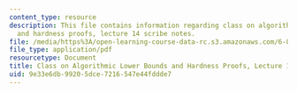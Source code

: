 ```yaml
---
content_type: resource
description: This file contains information regarding class on algorithmic lower bounds
  and hardness proofs, lecture 14 scribe notes.
file: /media/https%3A/open-learning-course-data-rc.s3.amazonaws.com/6-890-algorithmic-lower-bounds-fun-with-hardness-proofs-fall-2014/9e33e6db99205dce7216547e44fddde7_MIT6_890F14_Lec14.pdf
file_type: application/pdf
resourcetype: Document
title: Class on Algorithmic Lower Bounds and Hardness Proofs, Lecture 14 Scribe Notes
uid: 9e33e6db-9920-5dce-7216-547e44fddde7
---
```


